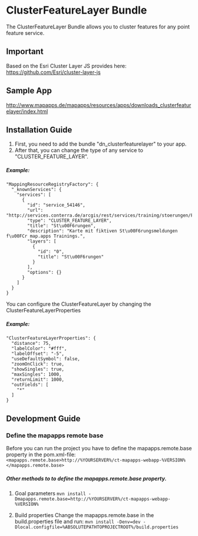 # ClusterFeatureLayer Bundle
The ClusterFeatureLayer Bundle allows you to cluster features for any point feature service.

Important
------------------
Based on the Esri Cluster Layer JS provides here: https://github.com/Esri/cluster-layer-js

Sample App
------------------
http://www.mapapps.de/mapapps/resources/apps/downloads_clusterfeaturelayer/index.html

Installation Guide
------------------
1. First, you need to add the bundle "dn_clusterfeaturelayer" to your app.
2. After that, you can change the type of any service to "CLUSTER_FEATURE_LAYER".

##### Example:
```
"MappingResourceRegistryFactory": {
  "_knownServices": {
    "services": [
      {
        "id": "service_54146",
        "url": "http://services.conterra.de/arcgis/rest/services/training/stoerungen/FeatureServer",
        "type": "CLUSTER_FEATURE_LAYER",
        "title": "St\u00F6rungen",
        "description": "Karte mit fiktiven St\u00F6rungsmeldungen f\u00FCr map.apps Trainings.",
        "layers": [
          {
            "id": "0",
            "title": "St\u00F6rungen"
          }
        ],
        "options": {}
      }
    ]
  }
}
```

You can configure the ClusterFeatureLayer by changing the ClusterFeatureLayerProperties

##### Example:
```
"ClusterFeatureLayerProperties": {
  "distance": 75,
  "labelColor": "#fff",
  "labelOffset": "-5",
  "useDefaultSymbol": false,
  "zoomOnClick": true,
  "showSingles": true,
  "maxSingles": 1000,
  "returnLimit": 1000,
  "outFields": [
    "*"
  ]
}
```

Development Guide
------------------
### Define the mapapps remote base
Before you can run the project you have to define the mapapps.remote.base property in the pom.xml-file:
`<mapapps.remote.base>http://%YOURSERVER%/ct-mapapps-webapp-%VERSION%</mapapps.remote.base>`

##### Other methods to to define the mapapps.remote.base property.
1. Goal parameters
`mvn install -Dmapapps.remote.base=http://%YOURSERVER%/ct-mapapps-webapp-%VERSION%`

2. Build properties
Change the mapapps.remote.base in the build.properties file and run:
`mvn install -Denv=dev -Dlocal.configfile=%ABSOLUTEPATHTOPROJECTROOT%/build.properties`

